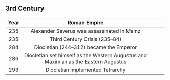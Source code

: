 


## 3rd Century
| Year |                                     Roman Empire                                    |   |   |   |
|:----:|:-----------------------------------------------------------------------------------:|---|---|---|
| 235  | Alexander Severus was assassinated in Mainz                                         |   |   |   |
| 235  | Third Century Crisis (235–84)                                                       |   |   |   |
| 284  | Diocletian (244–312) became the Emperor                                             |   |   |   |
| 286  | Diocletian set himself as the Western Augustus and Maximian as the Eastern Augustus |   |   |   |
| 293  | Diocletian implemented Tetrarchy                                                    |   |   |   |
